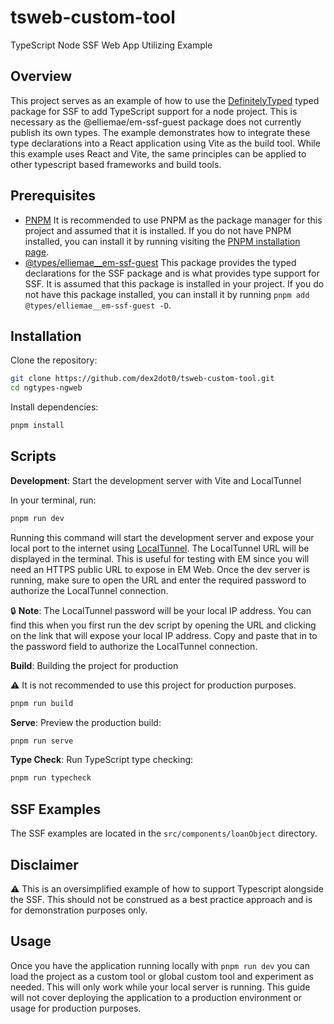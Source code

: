 # tsweb-custom-tool

TypeScript Node SSF Web App Utilizing Example

## Overview

This project serves as an example of how to use the [DefinitelyTyped](https://github.com/DefinitelyTyped/DefinitelyTyped/tree/master/types/elliemae__em-ssf-guest) typed package for SSF to add TypeScript support for a node project. This is necessary as the @elliemae/em-ssf-guest package does not currently publish its own types. The example demonstrates how to integrate these type declarations into a React application using Vite as the build tool. While this example uses React and Vite, the same principles can be applied to other typescript based frameworks and build tools.

## Prerequisites

- [PNPM](https://pnpm.io/) It is recommended to use PNPM as the package manager for this project and assumed that it is installed. If you do not have PNPM installed, you can install it by running visiting the [PNPM installation page](https://pnpm.io/installation).
- [@types/elliemae\_\_em-ssf-guest](https://www.npmjs.com/package/@types/elliemae__em-ssf-guest) This package provides the typed declarations for the SSF package and is what provides type support for SSF. It is assumed that this package is installed in your project. If you do not have this package installed, you can install it by running `pnpm add @types/elliemae__em-ssf-guest -D`.

## Installation

Clone the repository:

```bash
git clone https://github.com/dex2dot0/tsweb-custom-tool.git
cd ngtypes-ngweb
```

Install dependencies:

```bash
pnpm install
```

## Scripts

**Development**: Start the development server with Vite and LocalTunnel

In your terminal, run:

```bash
pnpm run dev
```

Running this command will start the development server and expose your local port to the internet using [LocalTunnel](https://www.npmjs.com/package/localtunnel). The LocalTunnel URL will be displayed in the terminal. This is useful for testing with EM since you will need an HTTPS public URL to expose in EM Web. Once the dev server is running, make sure to open the URL and enter the required password to authorize the LocalTunnel connection.

:lock: **Note**: The LocalTunnel password will be your local IP address. You can find this when you first run the dev script by opening the URL and clicking on the link that will expose your local IP address. Copy and paste that in to the password field to authorize the LocalTunnel connection.

**Build**: Building the project for production

:warning: It is not recommended to use this project for production purposes.

```bash
pnpm run build
```

**Serve**: Preview the production build:

```bash
pnpm run serve
```

**Type Check**: Run TypeScript type checking:

```bash
pnpm run typecheck
```

## SSF Examples

The SSF examples are located in the `src/components/loanObject` directory.

## Disclaimer

:warning: This is an oversimplified example of how to support Typescript alongside the SSF. This should not be construed as a best practice approach and is for demonstration purposes only.

## Usage

Once you have the application running locally with `pnpm run dev` you can load the project as a custom tool or global custom tool and experiment as needed. This will only work while your local server is running. This guide will not cover deploying the application to a production environment or usage for production purposes.
